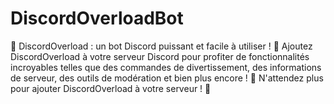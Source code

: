 # DiscordOverloadBot
🤖 DiscordOverload : un bot Discord puissant et facile à utiliser ! 💪  Ajoutez DiscordOverload à votre serveur Discord pour profiter de fonctionnalités incroyables telles que des commandes de divertissement, des informations de serveur, des outils de modération et bien plus encore ! 🎉  N'attendez plus pour ajouter DiscordOverload à votre serveur ! 🚀
